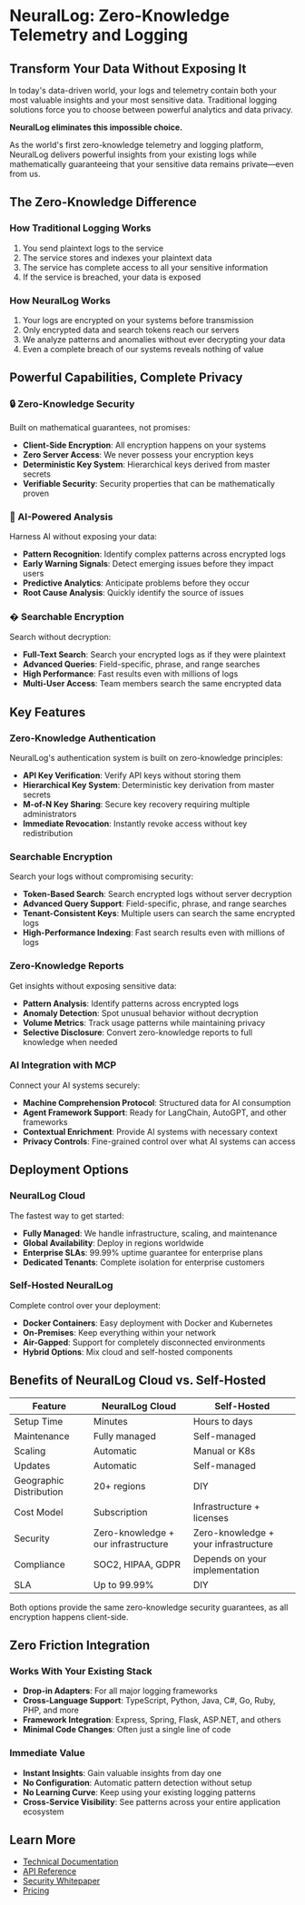 # NeuralLog: Zero-Knowledge Telemetry and Logging

## Transform Your Data Without Exposing It

In today's data-driven world, your logs and telemetry contain both your most valuable insights and your most sensitive data. Traditional logging solutions force you to choose between powerful analytics and data privacy.

**NeuralLog eliminates this impossible choice.**

As the world's first zero-knowledge telemetry and logging platform, NeuralLog delivers powerful insights from your existing logs while mathematically guaranteeing that your sensitive data remains private—even from us.

## The Zero-Knowledge Difference

### How Traditional Logging Works

1. You send plaintext logs to the service
2. The service stores and indexes your plaintext data
3. The service has complete access to all your sensitive information
4. If the service is breached, your data is exposed

### How NeuralLog Works

1. Your logs are encrypted on your systems before transmission
2. Only encrypted data and search tokens reach our servers
3. We analyze patterns and anomalies without ever decrypting your data
4. Even a complete breach of our systems reveals nothing of value

## Powerful Capabilities, Complete Privacy

### 🔒 Zero-Knowledge Security

Built on mathematical guarantees, not promises:

- **Client-Side Encryption**: All encryption happens on your systems
- **Zero Server Access**: We never possess your encryption keys
- **Deterministic Key System**: Hierarchical keys derived from master secrets
- **Verifiable Security**: Security properties that can be mathematically proven

### 🧠 AI-Powered Analysis

Harness AI without exposing your data:

- **Pattern Recognition**: Identify complex patterns across encrypted logs
- **Early Warning Signals**: Detect emerging issues before they impact users
- **Predictive Analytics**: Anticipate problems before they occur
- **Root Cause Analysis**: Quickly identify the source of issues

### � Searchable Encryption

Search without decryption:

- **Full-Text Search**: Search your encrypted logs as if they were plaintext
- **Advanced Queries**: Field-specific, phrase, and range searches
- **High Performance**: Fast results even with millions of logs
- **Multi-User Access**: Team members search the same encrypted data

## Key Features

### Zero-Knowledge Authentication

NeuralLog's authentication system is built on zero-knowledge principles:

- **API Key Verification**: Verify API keys without storing them
- **Hierarchical Key System**: Deterministic key derivation from master secrets
- **M-of-N Key Sharing**: Secure key recovery requiring multiple administrators
- **Immediate Revocation**: Instantly revoke access without key redistribution

### Searchable Encryption

Search your logs without compromising security:

- **Token-Based Search**: Search encrypted logs without server decryption
- **Advanced Query Support**: Field-specific, phrase, and range searches
- **Tenant-Consistent Keys**: Multiple users can search the same encrypted logs
- **High-Performance Indexing**: Fast search results even with millions of logs

### Zero-Knowledge Reports

Get insights without exposing sensitive data:

- **Pattern Analysis**: Identify patterns across encrypted logs
- **Anomaly Detection**: Spot unusual behavior without decryption
- **Volume Metrics**: Track usage patterns while maintaining privacy
- **Selective Disclosure**: Convert zero-knowledge reports to full knowledge when needed

### AI Integration with MCP

Connect your AI systems securely:

- **Machine Comprehension Protocol**: Structured data for AI consumption
- **Agent Framework Support**: Ready for LangChain, AutoGPT, and other frameworks
- **Contextual Enrichment**: Provide AI systems with necessary context
- **Privacy Controls**: Fine-grained control over what AI systems can access

## Deployment Options

### NeuralLog Cloud

The fastest way to get started:

- **Fully Managed**: We handle infrastructure, scaling, and maintenance
- **Global Availability**: Deploy in regions worldwide
- **Enterprise SLAs**: 99.99% uptime guarantee for enterprise plans
- **Dedicated Tenants**: Complete isolation for enterprise customers

### Self-Hosted NeuralLog

Complete control over your deployment:

- **Docker Containers**: Easy deployment with Docker and Kubernetes
- **On-Premises**: Keep everything within your network
- **Air-Gapped**: Support for completely disconnected environments
- **Hybrid Options**: Mix cloud and self-hosted components

## Benefits of NeuralLog Cloud vs. Self-Hosted

| Feature | NeuralLog Cloud | Self-Hosted |
|---------|----------------|-------------|
| Setup Time | Minutes | Hours to days |
| Maintenance | Fully managed | Self-managed |
| Scaling | Automatic | Manual or K8s |
| Updates | Automatic | Self-managed |
| Geographic Distribution | 20+ regions | DIY |
| Cost Model | Subscription | Infrastructure + licenses |
| Security | Zero-knowledge + our infrastructure | Zero-knowledge + your infrastructure |
| Compliance | SOC2, HIPAA, GDPR | Depends on your implementation |
| SLA | Up to 99.99% | DIY |

Both options provide the same zero-knowledge security guarantees, as all encryption happens client-side.

## Zero Friction Integration

### Works With Your Existing Stack

- **Drop-in Adapters**: For all major logging frameworks
- **Cross-Language Support**: TypeScript, Python, Java, C#, Go, Ruby, PHP, and more
- **Framework Integration**: Express, Spring, Flask, ASP.NET, and others
- **Minimal Code Changes**: Often just a single line of code

### Immediate Value

- **Instant Insights**: Gain valuable insights from day one
- **No Configuration**: Automatic pattern detection without setup
- **No Learning Curve**: Keep using your existing logging patterns
- **Cross-Service Visibility**: See patterns across your entire application ecosystem

## Learn More

- [Technical Documentation](https://docs.neurallog.com)
- [API Reference](https://docs.neurallog.com/api)
- [Security Whitepaper](https://neurallog.com/security)
- [Pricing](https://neurallog.com/pricing)
